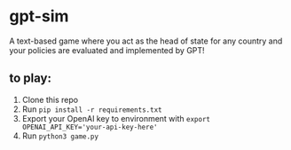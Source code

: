 # gpt-sim

A text-based game where you act as the head of state for any country and your policies are evaluated and implemented by GPT!

## to play:
1. Clone this repo
1. Run `pip install -r requirements.txt`
1. Export your OpenAI key to environment with `export OPENAI_API_KEY='your-api-key-here'`
1. Run `python3 game.py`